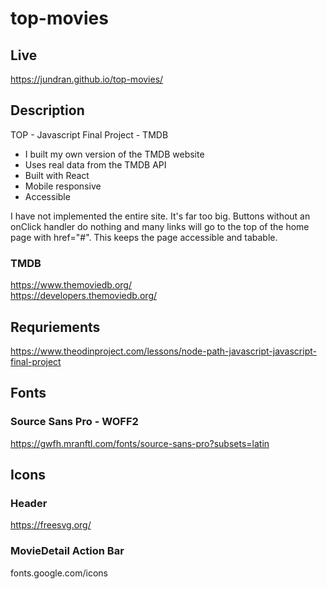 # top-movies

## Live
https://jundran.github.io/top-movies/

## Description
TOP - Javascript Final Project - TMDB

- I built my own version of the TMDB website
- Uses real data from the TMDB API
- Built with React
- Mobile responsive
- Accessible

I have not implemented the entire site. It's far too big. Buttons without an onClick handler do nothing and many links will go to the top of the home page with href="#". This keeps the page accessible and tabable.

### TMDB
https://www.themoviedb.org/  
https://developers.themoviedb.org/

## Requriements
https://www.theodinproject.com/lessons/node-path-javascript-javascript-final-project

## Fonts
### Source Sans Pro - WOFF2
https://gwfh.mranftl.com/fonts/source-sans-pro?subsets=latin

## Icons
### Header
https://freesvg.org/
### MovieDetail Action Bar
fonts.google.com/icons
